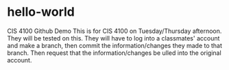 # hello-world
CIS 4100 Github Demo
This is for CIS 4100 on Tuesday/Thursday afternoon.
They will be tested on this. They will have to log into a classmates' account and make a branch, then commit the information/changes they made to that branch. Then request that the information/changes be ulled into the original account.
